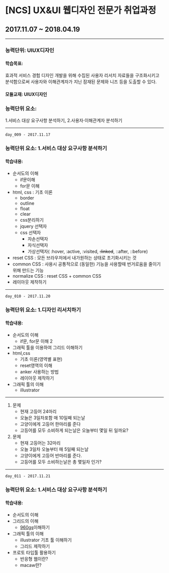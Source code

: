 # [NCS] UX&UI 웹디자인 전문가 취업과정
## 2017.11.07 ~ 2018.04.19

---

### 능력단위:  UIUX디자인

#### 학습목표:

효과적 서비스 경험 디자인 개발을 위해 수집된 사용자 리서치 자료들을 구조화시키고 분석함으로써 사용자와 이해관계자가 지닌 잠재된 문제와 니즈 등을 도출할 수 있다.

#### 모듈교재: UIUX디자인

### 능력단위 요소:

1.서비스 대상 요구사항 분석하기, 
2.사용자·이해관계자 분석하기

---
`day_009 - 2017.11.17`

### 능력단위 요소: 1.서비스 대상 요구사항 분석하기


#### 학습내용: 
- 순서도의 이해
  - if문이해
  - for문 이해
- html, css :  기초 이론
  - border
  - outline
  - float
  - clear
  - css분리하기
  - jquery 선택자
  - css 선택자
    - 자손선택자
    - 자식선택자
    - 가상선택자( :hover, :active, :visited, ~~:linked~~, ::after, ::before)
- reset CSS : 모든 브라우저에서 내가원하는 상태로 초기화시키는 것
- common CSS : 사용시 공통적으로 (동일한) 기능을 사용할때 번거로움을 줄이기위해 만드는 기능
- normalize CSS : reset CSS + common CSS
- 레이아웃 제작하기

---
`day_010 - 2017.11.20`

### 능력단위 요소: 1.디자인 리서치하기

#### 학습내용:
- 순서도의 이해
  - if문, for문 이해 2
- 그래픽 툴을 이용하여 그리드 이해하기
- html,css 
  - 기초 이론(영역별 표현)
  - reset영역의 이해
  - anker 사용하는 방법
  - 레이아웃 제작하기
- 그래픽 툴의 이해
  - illustrator
---
1. 문제
   - 현재 고등어 24마리
   - 오늘은 3일차포함 매 10일째 되는날
   - 고양이에게 고등어 한마리를 준다
   - 고등어를 모두 소비하게 되는날은 오늘부터 몇일 뒤 일까요?
2. 문제
   - 현재 고등어는 32마리
   - 오늘 3일차 오늘부터 매 5일째 되는날
   - 고양이에게 고등어 반마리를 준다.
   - 고등어를 모두 소비하는날은 총 몇일차 인가?
---
`day_011 - 2017.11.21`

### 능력단위 요소: 1.서비스 대상 요구사항 분석하기

#### 학습내용:
- 순서도의 이해
- 그리드의 이해
  - [960gs](https://960.gs)이해하기
- 그래픽 툴의 이해
  - illustrator 기초 툴 이해하기
  - 그리드 제작하기
- 프로토 타입툴 활용하기
  - 반응형 웹이란?
  - macaw란?

